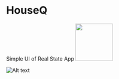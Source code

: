 # HouseQ
Simple UI of Real State App
<img src="/../main/ScreenShots/Simulator%20Screen%20Shot%20-%20iPhone%2014%20Pro%20-%202023-03-30%20at%2021.24.13.png?raw=true" style="width:100px ; height:100px " />

![Alt text](/../main/ScreenShots/Simulator%20Screen%20Shot%20-%20iPhone%2014%20Pro%20-%202023-03-30%20at%2021.24.13.png?raw=true "Login Screen")


